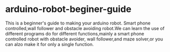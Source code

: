 # arduino-robot-beginer-guide
This is a beginner's guide to making your arduino robot.  Smart phone controlled,wall follower and obstacle avoiding robot.We can learn the use  of different programs do for different functions,mainly a smart phone controlled robot with obstacle avoider, wall follower,and maze solver,or you can alzo make it for  only a single function.

